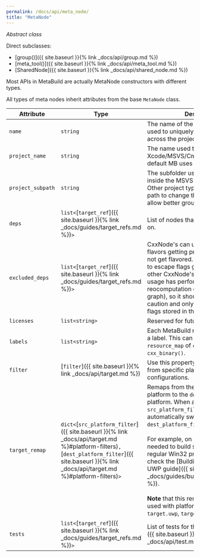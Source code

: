 ```yaml
---
permalink: /docs/api/meta_node/
title: "MetaNode"
---
```


*Abstract class*

Direct subclasses:

- [group()]({{ site.baseurl }}{% link _docs/api/group.md %})
- [meta_tool()]({{ site.baseurl }}{% link _docs/api/meta_tool.md %})
- [SharedNode]({{ site.baseurl }}{% link _docs/api/shared_node.md %})

Most APIs in MetaBuild are actually MetaNode constructors with different types.

All types of meta nodes inherit attributes from the base `MetaNode` class.

| Attribute | Type | Description |
|-----------|------|-------------|
| `name` | `string` | The name of the meta node. This is used to uniquely identify the node across the project. |
| `project_name` | `string` | The name used to create the Xcode/MSVS/Cmake targets. By default MB uses the `name` property. |
| `project_subpath` | `string` | The subfolder used for this project inside the MSVS solution explorer. Other project types like Xcode use this path to change the scheme naming to allow better grouping. |
| `deps` | `list<`[`target_ref`]({{ site.baseurl }}{% link _docs/guides/target_refs.md %})`>` | List of nodes that the node depends on. |
| `excluded_deps` | `list<`[`target_ref`]({{ site.baseurl }}{% link _docs/guides/target_refs.md %})`>` | CxxNode's can use this to excluded flavors getting propagated to them to not get flavored. Also you can use this to escape flags getting inheritted from other CxxNode's. Note thate the latter usage has performance costs (needs reocomputation of the dependency graph), so it should be used with caution and only for MetaBuild default flags stored in the [bultin](https://git.corp.adobe.com/meta-build/meta-build/blob/0.2.68/metabuild/builtin/META.py) project. |
| `licenses` | `list<string>` | Reserved for future use. |
| `labels` | `list<string>` | Each MetaBuild node can be assigned a label. This can be used in the `resource_map` of `copy_artifacts()` and `cxx_binary()`. |
| `filter` | [`filter`]({{ site.baseurl }}{% link _docs/api/target.md %}) | Use this property to remove the node from specific platforms or configurations. |
| `target_remap` | `dict<`[`src_platform_filter`]({{ site.baseurl }}{% link _docs/api/target.md %}#platform-filters)`, `[`dest_platform_filter`]({{ site.baseurl }}{% link _docs/api/target.md %}#platform-filters)`>` | Remaps from the `src_platform_filter` platform to the `dest_platform_filter` platform. When a project needs to use `src_platform_filter`, MetaBuild will automatically switch to using the `dest_platform_filter` version instead. <br /><br />For example, on UWP sometimes it is needed to build some of the targets as regular Win32 projects. For more info check the [Building Win32 projects on UWP guide]({{ site.baseurl }}{% link _docs/guides/build_win32_on_uwp.md %}). <br/><br/>**Note** that this remapping can only be used with platform `filters` like `target.uwp`, `target.win32`, etc. |
| `tests` | `list<`[`target_ref`]({{ site.baseurl }}{% link _docs/guides/target_refs.md %})`>` | List of tests for the node, see [`test()`]({{ site.baseurl }}{% link _docs/api/test.md %}). |
